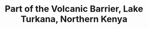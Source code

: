 --- 
title: Part of the Volcanic Barrier, Lake Turkana, Northern Kenya
photo: GSTUKN520026.jpg 
layout: photo 
section: news
tag: news-2014-01-01 
--- 